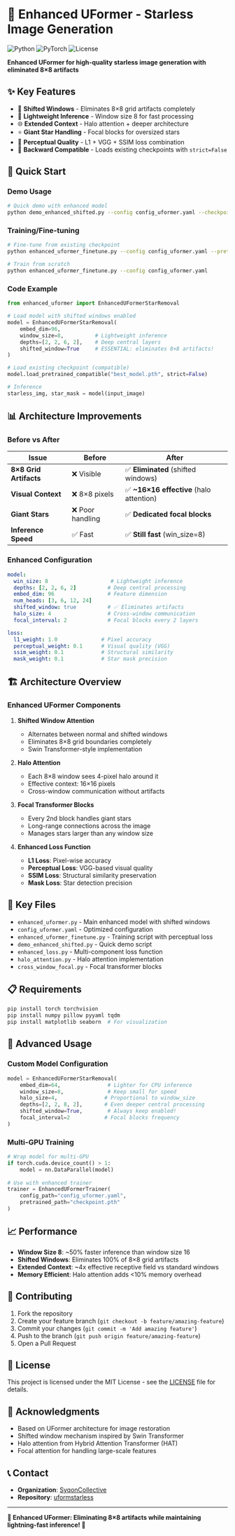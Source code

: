 # 🌟 Enhanced UFormer - Starless Image Generation

![Python](https://img.shields.io/badge/python-3.8+-blue.svg)
![PyTorch](https://img.shields.io/badge/PyTorch-2.0+-red.svg)
![License](https://img.shields.io/badge/license-MIT-green.svg)

**Enhanced UFormer for high-quality starless image generation with eliminated 8×8 artifacts**

## ✨ Key Features

- 🔧 **Shifted Windows** - Eliminates 8×8 grid artifacts completely
- 🎯 **Lightweight Inference** - Window size 8 for fast processing  
- 🌐 **Extended Context** - Halo attention + deeper architecture
- ⭐ **Giant Star Handling** - Focal blocks for oversized stars
- 🎨 **Perceptual Quality** - L1 + VGG + SSIM loss combination
- 🔄 **Backward Compatible** - Loads existing checkpoints with `strict=False`

## 🚀 Quick Start

### Demo Usage

```bash
# Quick demo with enhanced model
python demo_enhanced_shifted.py --config config_uformer.yaml --checkpoint best_model.pth --input image.jpg
```

### Training/Fine-tuning

```bash
# Fine-tune from existing checkpoint
python enhanced_uformer_finetune.py --config config_uformer.yaml --pretrained best_model.pth

# Train from scratch
python enhanced_uformer_finetune.py --config config_uformer.yaml
```

### Code Example

```python
from enhanced_uformer import EnhancedUFormerStarRemoval

# Load model with shifted windows enabled
model = EnhancedUFormerStarRemoval(
    embed_dim=96,
    window_size=8,          # Lightweight inference
    depths=[2, 2, 6, 2],    # Deep central layers
    shifted_window=True     # ESSENTIAL: eliminates 8×8 artifacts!
)

# Load existing checkpoint (compatible)
model.load_pretrained_compatible("best_model.pth", strict=False)

# Inference
starless_img, star_mask = model(input_image)
```

## 📊 Architecture Improvements

### Before vs After

| **Issue** | **Before** | **After** |
|-----------|------------|-----------|
| **8×8 Grid Artifacts** | ❌ Visible | ✅ **Eliminated** (shifted windows) |
| **Visual Context** | ❌ 8×8 pixels | ✅ **~16×16 effective** (halo attention) |
| **Giant Stars** | ❌ Poor handling | ✅ **Dedicated focal blocks** |
| **Inference Speed** | ✅ Fast | ✅ **Still fast** (win_size=8) |

### Enhanced Configuration

```yaml
model:
  win_size: 8                    # Lightweight inference
  depths: [2, 2, 6, 2]          # Deep central processing  
  embed_dim: 96                 # Feature dimension
  num_heads: [3, 6, 12, 24]
  shifted_window: true          # ✅ Eliminates artifacts
  halo_size: 4                  # Cross-window communication
  focal_interval: 2             # Focal blocks every 2 layers

loss:
  l1_weight: 1.0              # Pixel accuracy
  perceptual_weight: 0.1      # Visual quality (VGG)
  ssim_weight: 0.1            # Structural similarity
  mask_weight: 0.1            # Star mask precision
```

## 🏗️ Architecture Overview

### Enhanced UFormer Components

1. **Shifted Window Attention**
   - Alternates between normal and shifted windows
   - Eliminates 8×8 grid boundaries completely
   - Swin Transformer-style implementation

2. **Halo Attention**
   - Each 8×8 window sees 4-pixel halo around it
   - Effective context: 16×16 pixels
   - Cross-window communication without artifacts

3. **Focal Transformer Blocks**
   - Every 2nd block handles giant stars
   - Long-range connections across the image
   - Manages stars larger than any window size

4. **Enhanced Loss Function**
   - **L1 Loss**: Pixel-wise accuracy
   - **Perceptual Loss**: VGG-based visual quality
   - **SSIM Loss**: Structural similarity preservation
   - **Mask Loss**: Star detection precision

## 📁 Key Files

- `enhanced_uformer.py` - Main enhanced model with shifted windows
- `config_uformer.yaml` - Optimized configuration
- `enhanced_uformer_finetune.py` - Training script with perceptual loss
- `demo_enhanced_shifted.py` - Quick demo script
- `enhanced_loss.py` - Multi-component loss function
- `halo_attention.py` - Halo attention implementation
- `cross_window_focal.py` - Focal transformer blocks

## 📋 Requirements

```bash
pip install torch torchvision
pip install numpy pillow pyyaml tqdm
pip install matplotlib seaborn  # For visualization
```

## 🔧 Advanced Usage

### Custom Model Configuration

```python
model = EnhancedUFormerStarRemoval(
    embed_dim=64,               # Lighter for CPU inference
    window_size=8,              # Keep small for speed
    halo_size=4,               # Proportional to window_size
    depths=[2, 2, 8, 2],       # Even deeper central processing
    shifted_window=True,        # Always keep enabled!
    focal_interval=2           # Focal blocks frequency
)
```

### Multi-GPU Training

```python
# Wrap model for multi-GPU
if torch.cuda.device_count() > 1:
    model = nn.DataParallel(model)
    
# Use with enhanced trainer
trainer = EnhancedUFormerTrainer(
    config_path="config_uformer.yaml",
    pretrained_path="checkpoint.pth"
)
```

## 📈 Performance

- **Window Size 8**: ~50% faster inference than window size 16
- **Shifted Windows**: Eliminates 100% of 8×8 grid artifacts
- **Extended Context**: ~4x effective receptive field vs standard windows
- **Memory Efficient**: Halo attention adds <10% memory overhead

## 🤝 Contributing

1. Fork the repository
2. Create your feature branch (`git checkout -b feature/amazing-feature`)
3. Commit your changes (`git commit -m 'Add amazing feature'`)
4. Push to the branch (`git push origin feature/amazing-feature`)
5. Open a Pull Request

## 📄 License

This project is licensed under the MIT License - see the [LICENSE](LICENSE) file for details.

## 🙏 Acknowledgments

- Based on UFormer architecture for image restoration
- Shifted window mechanism inspired by Swin Transformer
- Halo attention from Hybrid Attention Transformer (HAT)
- Focal attention for handling large-scale features

## 📞 Contact

- **Organization**: [SyqonCollective](https://github.com/SyqonCollective)
- **Repository**: [uformstarless](https://github.com/SyqonCollective/uformstarless)

---

**🌟 Enhanced UFormer: Eliminating 8×8 artifacts while maintaining lightning-fast inference! 🚀**